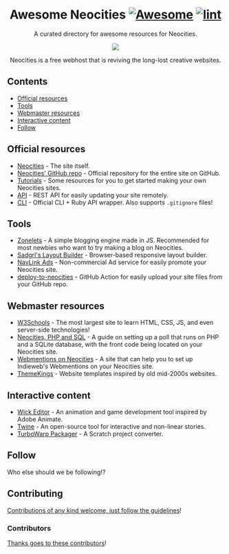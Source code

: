 <div align="center">

# Awesome Neocities [![Awesome](https://awesome.re/badge.svg)](https://awesome.re) [![lint](https://github.com/lime360/awesome-neocities/actions/workflows/lint.yaml/badge.svg)](https://github.com/lime360/awesome-neocities/actions/workflows/lint.yaml)

A curated directory for awesome resources for Neocities.

<a href="https://neocities.org" target="_blank" rel="noopener noreferrer">
  <img src="https://neocities.org/cat.png" />
</a>

Neocities is a free webhost that is reviving the long-lost creative websites.

</div>

## Contents

- [Official resources](#official-resources)
- [Tools](#tools)
- [Webmaster resources](#webmaster-resources)
- [Interactive content](#interactive-content)
- [Follow](#follow)

<!-- CONTENT -->

## Official resources

- [Neocities](https://neocities.org/) - The site itself.
- [Neocities' GitHub repo](https://github.com/neocities) - Official repository for the entire site on GitHub.
- [Tutorials](https://neocities.org/tutorials) - Some resources for you to get started making your own Neocities sites.
- [API](https://neocities.org/api) - REST API for easily updating your site remotely.
- [CLI](https://neocities.org/cli) - Official CLI + Ruby API wrapper. Also supports `.gitignore` files!

## Tools

- [Zonelets](https://zonelets.net/) - A simple blogging engine made in JS. Recommended for most newbies who want to try making a blog on Neocities.
- [Sadgrl's Layout Builder](https://sadgrl.online/projects/layout-builder/) - Browser-based responsive layout builder.
- [NavLink Ads](https://dimden.dev/navlinkads/) - Non-commercial Ad service for easily promote your Neocities site.
- [deploy-to-neocities](https://github.com/bcomnes/deploy-to-neocities) - GitHub Action for easily upload your site files from your GitHub repo.

## Webmaster resources

- [W3Schools](https://www.w3schools.com/) - The most largest site to learn HTML, CSS, JS, and even server-side technologies!
- [Neocities, PHP and SQL](https://scott2.neocities.org/blog/2023-09-17-neocities-php-and-sql/) - A guide on setting up a poll that runs on PHP and a SQLite database, with the front code being located on your Neocities site.
- [Webmentions on Neocities](https://webmentions.neocities.org/) - A site that can help you to set up Indieweb's Webmentions on your Neocities site.
- [ThemeKings](https://themekings.net/) - Website templates inspired by old mid-2000s websites.

## Interactive content

- [Wick Editor](https://www.wickeditor.com/#/) - An animation and game development tool inspired by Adobe Animate.
- [Twine](https://twinery.org/) - An open-source tool for interactive and non-linear stories.
- [TurboWarp Packager](https://packager.turbowarp.org/) - A Scratch project converter.

## Follow

<!-- list people worth following on social sites (Twitter, LinkedIn, GitHub, YouTube etc.) -->

Who else should we be following!?

## Contributing

[Contributions of any kind welcome, just follow the guidelines](contributing.md)!

### Contributors

[Thanks goes to these contributors](https://github.com/lime360/awesome-neocities/graphs/contributors)!
